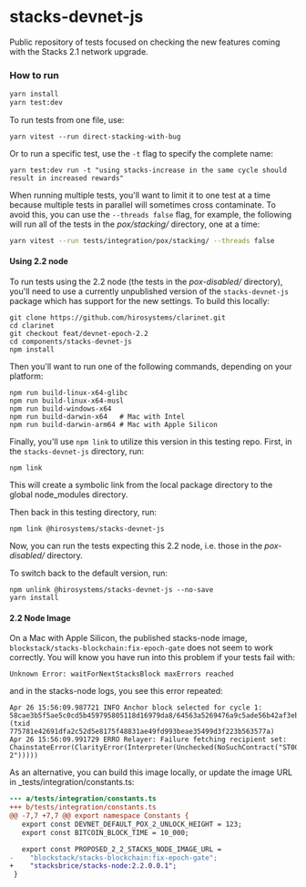 # stacks-devnet-js

Public repository of tests focused on checking the new features coming with the Stacks 2.1 network upgrade.

### How to run

```bash
yarn install
yarn test:dev
```

To run tests from one file, use:

```
yarn vitest --run direct-stacking-with-bug
```

Or to run a specific test, use the `-t` flag to specify the complete name:

```
yarn test:dev run -t "using stacks-increase in the same cycle should result in increased rewards"
```

When running multiple tests, you'll want to limit it to one test at a time because multiple tests in parallel will sometimes cross contaminate. To avoid this, you can use the `--threads false` flag, for example, the following will run all of the tests in the _pox/stacking/_ directory, one at a time:

```sh
yarn vitest --run tests/integration/pox/stacking/ --threads false
```

#### Using 2.2 node

To run tests using the 2.2 node (the tests in the _pox-disabled/_ directory), you'll need to use a currently unpublished version of the `stacks-devnet-js` package which has support for the new settings. To build this locally:

```
git clone https://github.com/hirosystems/clarinet.git
cd clarinet
git checkout feat/devnet-epoch-2.2
cd components/stacks-devnet-js
npm install
```

Then you'll want to run one of the following commands, depending on your platform:

```
npm run build-linux-x64-glibc
npm run build-linux-x64-musl
npm run build-windows-x64
npm run build-darwin-x64   # Mac with Intel
npm run build-darwin-arm64 # Mac with Apple Silicon
```

Finally, you'll use `npm link` to utilize this version in this testing repo. First, in the `stacks-devnet-js` directory, run:

```
npm link
```

This will create a symbolic link from the local package directory to the global node_modules directory.

Then back in this testing directory, run:

```
npm link @hirosystems/stacks-devnet-js
```

Now, you can run the tests expecting this 2.2 node, i.e. those in the _pox-disabled/_ directory.

To switch back to the default version, run:

```
npm unlink @hirosystems/stacks-devnet-js --no-save
yarn install
```

#### 2.2 Node Image

On a Mac with Apple Silicon, the published stacks-node image, `blockstack/stacks-blockchain:fix-epoch-gate` does not seem to work correctly. You will know you have run into this problem if your tests fail with:

```
Unknown Error: waitForNextStacksBlock maxErrors reached
```

and in the stacks-node logs, you see this error repeated:

```
Apr 26 15:56:09.987721 INFO Anchor block selected for cycle 1: 58cae3b5f5ae5c0cd5b459795805118d16979da8/64563a5269476a9c5ade56b42af3eb3921dd18396692d12e3079e6888ba63a3e (txid 775781e42691dfa2c52d5e8175f48831ae49fd993beae35499d3f223b563577a)
Apr 26 15:56:09.991729 ERRO Relayer: Failure fetching recipient set: ChainstateError(ClarityError(Interpreter(Unchecked(NoSuchContract("ST000000000000000000002AMW42H.pox-2")))))
```

As an alternative, you can build this image locally, or update the image URL in \_tests/integration/constants.ts:

```patch
--- a/tests/integration/constants.ts
+++ b/tests/integration/constants.ts
@@ -7,7 +7,7 @@ export namespace Constants {
   export const DEVNET_DEFAULT_POX_2_UNLOCK_HEIGHT = 123;
   export const BITCOIN_BLOCK_TIME = 10_000;

   export const PROPOSED_2_2_STACKS_NODE_IMAGE_URL =
-    "blockstack/stacks-blockchain:fix-epoch-gate";
+    "stacksbrice/stacks-node:2.2.0.0.1";
 }
```
